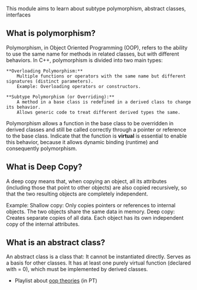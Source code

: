 This module aims to learn about subtype polymorphism, abstract classes, interfaces

## What is polymorphism?

Polymorphism, in Object Oriented Programming (OOP), refers to the ability to use the same name for methods in related classes, but with different behaviors. In C++, polymorphism is divided into two main types:

    **Overloading Polymorphism:**
        Multiple functions or operators with the same name but different signatures (distinct parameters).
        Example: Overloading operators or constructors.

    **Subtype Polymorphism (or Overriding):**
        A method in a base class is redefined in a derived class to change its behavior.
        Allows generic code to treat different derived types the same.
        
Polymorphism allows a function in the base class to be overridden in derived classes and still be called correctly through a pointer or reference to the base class. Indicate that the function is **virtual** is essential to enable this behavior, because it allows dynamic binding (runtime) and consequently polymorphism.

## What is Deep Copy?

A deep copy means that, when copying an object, all its attributes (including those that point to other objects) are also copied recursively, so that the two resulting objects are completely independent.

Example:
    Shallow copy: Only copies pointers or references to internal objects. The two objects share the same data in memory.
    Deep copy: Creates separate copies of all data. Each object has its own independent copy of the internal attributes.

## What is an abstract class?

An abstract class is a class that:
    It cannot be instantiated directly.
    Serves as a basis for other classes.
    It has at least one purely virtual function (declared with = 0), which must be implemented by derived classes.


- Playlist about [oop theories](https://www.youtube.com/watch?v=KlIL63MeyMY&list=PL6qsRzBhn4BlSiDHoGWLj6Op4Ika8zjIC) (in PT)
